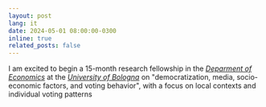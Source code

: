 ```yaml
---
layout: post
lang: it
date: 2024-05-01 08:00:00-0300
inline: true
related_posts: false
---
```


I am excited to begin a 15-month research fellowship in the <i>[Deparment of Economics](https://dse.unibo.it/en)</i> at the <i>[University of Bologna](https://www.unibo.it/en/homepage)</i> on "democratization, media, socio-economic factors, and voting behavior", with a focus on local contexts and individual voting patterns
